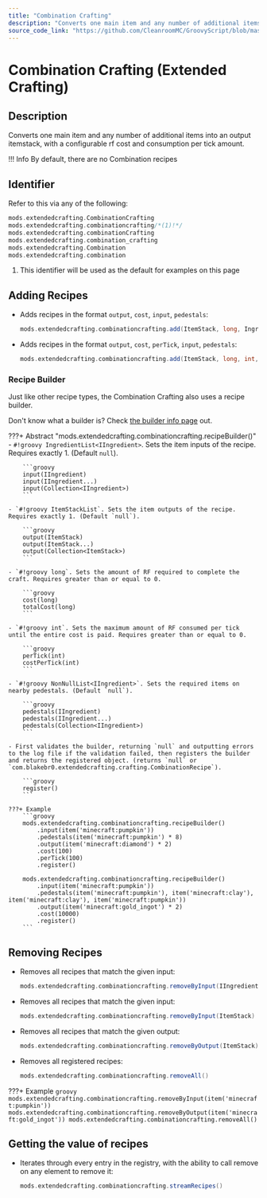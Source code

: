 ```yaml
---
title: "Combination Crafting"
description: "Converts one main item and any number of additional items into an output itemstack, with a configurable rf cost and consumption per tick amount."
source_code_link: "https://github.com/CleanroomMC/GroovyScript/blob/master/src/main/java/com/cleanroommc/groovyscript/compat/mods/extendedcrafting/CombinationCrafting.java"
---
```


# Combination Crafting (Extended Crafting)

## Description

Converts one main item and any number of additional items into an output itemstack, with a configurable rf cost and consumption per tick amount.

!!! Info
    By default, there are no Combination recipes

## Identifier

Refer to this via any of the following:

```groovy hl_lines="2"
mods.extendedcrafting.CombinationCrafting
mods.extendedcrafting.combinationcrafting/*(1)!*/
mods.extendedcrafting.combinationCrafting
mods.extendedcrafting.combination_crafting
mods.extendedcrafting.Combination
mods.extendedcrafting.combination
```

1. This identifier will be used as the default for examples on this page

## Adding Recipes

- Adds recipes in the format `output`, `cost`, `input`, `pedestals`:

    ```groovy
    mods.extendedcrafting.combinationcrafting.add(ItemStack, long, Ingredient, NonNullList<Ingredient>)
    ```

- Adds recipes in the format `output`, `cost`, `perTick`, `input`, `pedestals`:

    ```groovy
    mods.extendedcrafting.combinationcrafting.add(ItemStack, long, int, Ingredient, NonNullList<Ingredient>)
    ```


### Recipe Builder

Just like other recipe types, the Combination Crafting also uses a recipe builder.

Don't know what a builder is? Check [the builder info page](../../../groovy/builder.md) out.

???+ Abstract "mods.extendedcrafting.combinationcrafting.recipeBuilder()"
    - `#!groovy IngredientList<IIngredient>`. Sets the item inputs of the recipe. Requires exactly 1. (Default `null`).

        ```groovy
        input(IIngredient)
        input(IIngredient...)
        input(Collection<IIngredient>)
        ```

    - `#!groovy ItemStackList`. Sets the item outputs of the recipe. Requires exactly 1. (Default `null`).

        ```groovy
        output(ItemStack)
        output(ItemStack...)
        output(Collection<ItemStack>)
        ```

    - `#!groovy long`. Sets the amount of RF required to complete the craft. Requires greater than or equal to 0.

        ```groovy
        cost(long)
        totalCost(long)
        ```

    - `#!groovy int`. Sets the maximum amount of RF consumed per tick until the entire cost is paid. Requires greater than or equal to 0.

        ```groovy
        perTick(int)
        costPerTick(int)
        ```

    - `#!groovy NonNullList<IIngredient>`. Sets the required items on nearby pedestals. (Default `null`).

        ```groovy
        pedestals(IIngredient)
        pedestals(IIngredient...)
        pedestals(Collection<IIngredient>)
        ```

    - First validates the builder, returning `null` and outputting errors to the log file if the validation failed, then registers the builder and returns the registered object. (returns `null` or `com.blakebr0.extendedcrafting.crafting.CombinationRecipe`).

        ```groovy
        register()
        ```

    ???+ Example
        ```groovy
        mods.extendedcrafting.combinationcrafting.recipeBuilder()
            .input(item('minecraft:pumpkin'))
            .pedestals(item('minecraft:pumpkin') * 8)
            .output(item('minecraft:diamond') * 2)
            .cost(100)
            .perTick(100)
            .register()

        mods.extendedcrafting.combinationcrafting.recipeBuilder()
            .input(item('minecraft:pumpkin'))
            .pedestals(item('minecraft:pumpkin'), item('minecraft:clay'), item('minecraft:clay'), item('minecraft:pumpkin'))
            .output(item('minecraft:gold_ingot') * 2)
            .cost(10000)
            .register()
        ```



## Removing Recipes

- Removes all recipes that match the given input:

    ```groovy
    mods.extendedcrafting.combinationcrafting.removeByInput(IIngredient)
    ```

- Removes all recipes that match the given input:

    ```groovy
    mods.extendedcrafting.combinationcrafting.removeByInput(ItemStack)
    ```

- Removes all recipes that match the given output:

    ```groovy
    mods.extendedcrafting.combinationcrafting.removeByOutput(ItemStack)
    ```

- Removes all registered recipes:

    ```groovy
    mods.extendedcrafting.combinationcrafting.removeAll()
    ```

???+ Example
    ```groovy
    mods.extendedcrafting.combinationcrafting.removeByInput(item('minecraft:pumpkin'))
    mods.extendedcrafting.combinationcrafting.removeByOutput(item('minecraft:gold_ingot'))
    mods.extendedcrafting.combinationcrafting.removeAll()
    ```

## Getting the value of recipes

- Iterates through every entry in the registry, with the ability to call remove on any element to remove it:

    ```groovy
    mods.extendedcrafting.combinationcrafting.streamRecipes()
    ```
